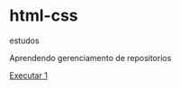 # html-css
 estudos

 Aprendendo gerenciamento de repositorios 

 <a href ="https://gus41.github.io/html-css/projeto1/index2.html">Executar 1</a>
